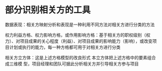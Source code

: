 # 部分识别相关方的工具
数据表现：相关方映射分析和表现是一种利用不同方法对相关方进行分类的方法

权力利益方格、权力影响方格，或作用影响方格：基于相关方的职权级别（权力）、对项目成果的关心程度（利益）、对项目成果的影响能力（影响），或改变项目计划或执行的能力，每一种方格都可用于对相关方进行分类

相关方立方体：这是上述方格模型的改良形式 本立方体把上述方格中的要素组合成三维模
型，项目经理和团队可据此分析相关方并引导相关方参与项目